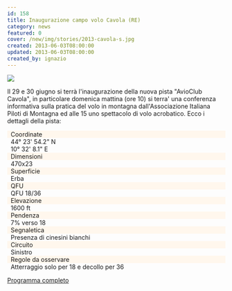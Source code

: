 ```yaml
---
id: 158
title: Inaugurazione campo volo Cavola (RE)
category: news
featured: 0
cover: /new/img/stories/2013-cavola-s.jpg
created: 2013-06-03T08:00:00
updated: 2013-06-03T08:00:00
created_by: ignazio
---
```


<a href="/new/img/stories/2013-cavola.jpg" target="_blank">
    <img class="float-start mr-3 w-[300px]" src="/new/img/stories/2013-cavola-s.jpg"/>
</a>

Il 29 e 30 giugno si terrà l'inaugurazione della nuova pista "AvioClub Cavola", in particolare domenica mattina (ore 10) si terra' una conferenza informativa sulla pratica del volo in montagna dall'Associazione Italiana Piloti di Montagna ed alle 15 uno spettacolo di volo acrobatico. Ecco i dettagli della pista:

<style>
    .grid > div {
        padding: 0 0.5rem;
        border-bottom-width: 1px;
        --tw-border-opacity: 1;
        border-color: rgb(255 247 237 / var(--tw-border-opacity));
    }

    .grid > div:nth-of-type(1) {
        border-top-width: 1px;
        border-bottom-width: 1px;
    }

    .grid > :nth-of-type(2n-1) {
        --tw-bg-opacity: 1;
        background-color: rgb(255 247 237 / var(--tw-bg-opacity));
    }
</style>

<div class="grid grid-cols-2 my-4">
    <div>Coordinate</div>
    <div>44° 23' 54.2" N</div>
    <div></div>
    <div>10° 32' 8.1" E</div>    
    <div>Dimensioni</div>
    <div>470x23</div>
    <div>Superficie</div>
    <div>Erba</div>
    <div>QFU</div>
    <div>QFU 18/36</div>
    <div>Elevazione</div>
    <div>1600 ft</div>
    <div>Pendenza</div>
    <div>7% verso 18</div>
    <div>Segnaletica</div>
    <div>Presenza di cinesini bianchi</div>
    <div>Circuito</div>
    <div>Sinistro</div>
    <div>Regole da osservare</div>
    <div>Atterraggio solo per 18 e decollo per 36</div>
</div>

<a href="/new/img/stories/2013-cavola.jpg" target="_blank">Programma completo</a>
